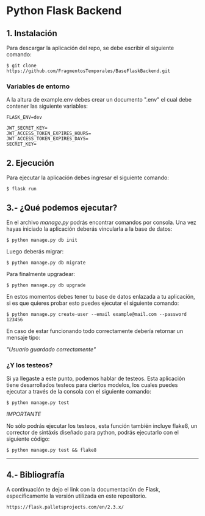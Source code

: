 # Python Flask Backend 


## 1. Instalación

Para descargar la aplicación del repo, se debe escribir el siguiente comando:

```
$ git clone https://github.com/FragmentosTemporales/BaseFlaskBackend.git
```

### Variables de entorno

A la altura de example.env debes crear un documento ".env" el cual debe contener las siguiente variables:

```
FLASK_ENV=dev

JWT_SECRET_KEY=
JWT_ACCESS_TOKEN_EXPIRES_HOURS=
JWT_ACCESS_TOKEN_EXPIRES_DAYS=
SECRET_KEY=

```

## 2. Ejecución

Para ejecutar la aplicación debes ingresar el siguiente comando:

```
$ flask run
```

## 3.- ¿Qué podemos ejecutar?

En el archivo *manage.py* podrás encontrar comandos por consola. Una vez hayas iniciado la aplicación deberás vincularla a la base de datos:

```
$ python manage.py db init
```

Luego deberás migrar:

```
$ python manage.py db migrate
```

Para finalmente upgradear:

```
$ python manage.py db upgrade
```



En estos momentos debes tener tu base de datos enlazada a tu aplicación, si es que quieres probar esto puedes ejecutar el siguiente comando:

```
$ python manage.py create-user --email example@mail.com --password 123456
```

En caso de estar funcionando todo correctamente debería retornar un mensaje tipo:

*"Usuario guardado correctamente"*


### ¿Y los testeos?

Si ya llegaste a este punto, podemos hablar de testeos.
Esta aplicación tiene desarrollados testeos para ciertos modelos, los cuales puedes ejecutar a través de la consola con el siguiente comando:

```
$ python manage.py test
```

*IMPORTANTE*

No sólo podrás ejecutar los testeos, esta función también incluye flake8, un corrector de sintáxis diseñado para python, podrás ejecutarlo con el siguiente código:

```
$ python manage.py test && flake8
```

<hr/>

## 4.- Bibliografía

A continuación te dejo el link con la documentación de Flask, específicamente la versión utilizada en este repositorio.

```
https://flask.palletsprojects.com/en/2.3.x/
```
